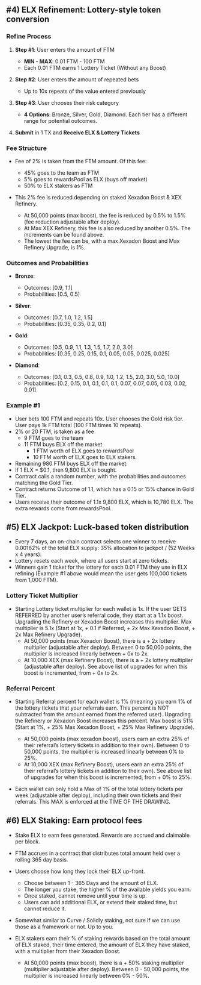 ## #4) ELX Refinement: Lottery-style token conversion

### Refine Process

1. **Step #1**: User enters the amount of FTM
   - **MIN - MAX**: 0.01 FTM - 100 FTM
   - Each 0.01 FTM earns 1 Lottery Ticket (Without any Boost)

2. **Step #2**: User enters the amount of repeated bets
   - Up to 10x repeats of the value entered previously

3. **Step #3**: User chooses their risk category
   - **4 Options**: Bronze, Silver, Gold, Diamond. Each tier has a different range for potential outcomes.

4. **Submit** in 1 TX and **Receive ELX & Lottery Tickets**

### Fee Structure

- Fee of 2% is taken from the FTM amount. Of this fee:
  - 45% goes to the team as FTM
  - 5% goes to rewardsPool as ELX (buys off market)
  - 50% to ELX stakers as FTM

- This 2% fee is reduced depending on staked Xexadon Boost & XEX Refinery.
  - At 50,000 points (max boost), the fee is reduced by 0.5% to 1.5% (fee reduction adjustable after deploy).
  - At Max XEX Refinery, this fee is also reduced by another 0.5%. The increments can be found above.
  - The lowest the fee can be, with a max Xexadon Boost and Max Refinery Upgrade, is 1%.

### Outcomes and Probabilities

- **Bronze**:
  - Outcomes: [0.9, 1.1]
  - Probabilities: [0.5, 0.5]

- **Silver**:
  - Outcomes: [0.7, 1.0, 1.2, 1.5]
  - Probabilities: [0.35, 0.35, 0.2, 0.1]

- **Gold**:
  - Outcomes: [0.5, 0.9, 1.1, 1.3, 1.5, 1.7, 2.0, 3.0]
  - Probabilities: [0.35, 0.25, 0.15, 0.1, 0.05, 0.05, 0.025, 0.025]

- **Diamond**:
  - Outcomes: [0.1, 0.3, 0.5, 0.8, 0.9, 1.0, 1.2, 1.5, 2.0, 3.0, 5.0, 10.0]
  - Probabilities: [0.2, 0.15, 0.1, 0.1, 0.1, 0.1, 0.07, 0.07, 0.05, 0.03, 0.02, 0.01]

### Example #1

- User bets 100 FTM and repeats 10x. User chooses the Gold risk tier. User pays 1k FTM total (100 FTM times 10 repeats).
- 2% or 20 FTM, is taken as a fee
  - 9 FTM goes to the team
  - 11 FTM buys ELX off the market
    - 1 FTM worth of ELX goes to rewardsPool
    - 10 FTM worth of ELX goes to ELX stakers.
- Remaining 980 FTM buys ELX off the market.
- If 1 ELX = $0.1, then 9,800 ELX is bought.
- Contract calls a random number, with the probabilities and outcomes matching the Gold Tier.
- Contract returns Outcome of 1.1, which has a 0.15 or 15% chance in Gold Tier.
- Users receive their outcome of 1.1x 9,800 ELX, which is 10,780 ELX. The extra rewards come from rewardsPool.

## #5) ELX Jackpot: Luck-based token distribution

- Every 7 days, an on-chain contract selects one winner to receive 0.00162% of the total ELX supply: 35% allocation to jackpot / (52 Weeks x 4 years).
- Lottery resets each week, where all users start at zero tickets.
- Winners gain 1 ticket for the lottery for each 0.01 FTM they use in ELX refining (Example #1 above would mean the user gets 100,000 tickets from 1,000 FTM).

### Lottery Ticket Multiplier

- Starting Lottery ticket multiplier for each wallet is 1x. If the user GETS REFERRED by another user’s referral code, they start at a 1.1x boost. Upgrading the Refinery or Xexadon Boost increases this multiplier. Max multiplier is 5.1x (Start at 1x, + 0.1 if Referred, + 2x Max Xexadon Boost, + 2x Max Refinery Upgrade).
  - At 50,000 points (max Xexadon Boost), there is a + 2x lottery multiplier (adjustable after deploy). Between 0 to 50,000 points, the multiplier is increased linearly between + 0x to 2x.
  - At 10,000 XEX (max Refinery Boost), there is a + 2x lottery multiplier (adjustable after deploy). See above list of upgrades for when this boost is incremented, from + 0x to 2x.

### Referral Percent

- Starting Referral percent for each wallet is 1% (meaning you earn 1% of the lottery tickets that your referrals earn. This percent is NOT subtracted from the amount earned from the referred user). Upgrading the Refinery or Xexadon Boost increases this percent. Max boost is 51% (Start at 1%, + 25% Max Xexadon Boost, + 25% Max Refinery Upgrade).
  - At 50,000 points (max xexadon boost), users earn an extra 25% of their referral’s lottery tickets in addition to their own). Between 0 to 50,000 points, the multiplier is increased linearly between 0% to 25%.
  - At 10,000 XEX (max Refinery Boost), users earn an extra 25% of their referral’s lottery tickets in addition to their own). See above list of upgrades for when this boost is incremented, from + 0% to 25%.

- Each wallet can only hold a Max of 1% of the total lottery tickets per week (adjustable after deploy), including their own tickets and their referrals. This MAX is enforced at the TIME OF THE DRAWING.

## #6) ELX Staking: Earn protocol fees

- Stake ELX to earn fees generated. Rewards are accrued and claimable per block.
- FTM accrues in a contract that distributes total amount held over a rolling 365 day basis.
- Users choose how long they lock their ELX up-front.
  - Choose between 1 - 365 Days and the amount of ELX.
  - The longer you stake, the higher % of the available yields you earn.
  - Once staked, cannot remove until your time is up.
  - Users can add additional ELX, or extend their staked time, but cannot reduce it.

- Somewhat similar to Curve / Solidly staking, not sure if we can use those as a framework or not. Up to you.

- ELX stakers earn their % of staking rewards based on the total amount of ELX staked, their time entered, the amount of ELX they have staked, with a multiplier from their Xexadon Boost.
  - At 50,000 points (max boost), there is a + 50% staking multiplier (multiplier adjustable after deploy). Between 0 - 50,000 points, the multiplier is increased linearly between 0% - 50%.
